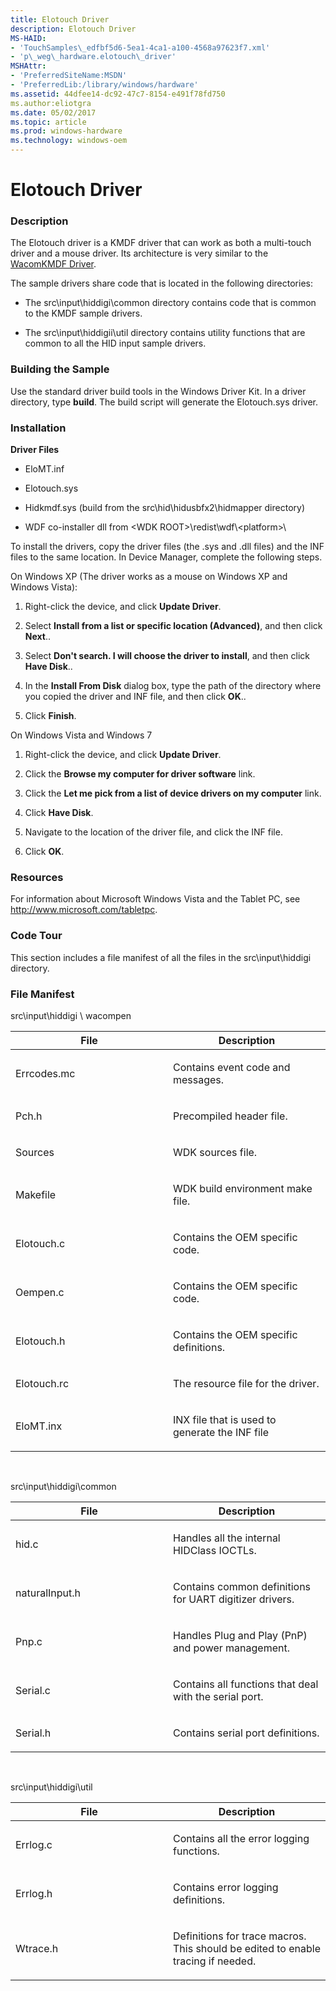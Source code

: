 ```yaml
---
title: Elotouch Driver
description: Elotouch Driver
MS-HAID:
- 'TouchSamples\_edfbf5d6-5ea1-4ca1-a100-4568a97623f7.xml'
- 'p\_weg\_hardware.elotouch\_driver'
MSHAttr:
- 'PreferredSiteName:MSDN'
- 'PreferredLib:/library/windows/hardware'
ms.assetid: 44dfee14-dc92-47c7-8154-e491f78fd750
ms.author:eliotgra
ms.date: 05/02/2017
ms.topic: article
ms.prod: windows-hardware
ms.technology: windows-oem
---
```


# Elotouch Driver


### Description

The Elotouch driver is a KMDF driver that can work as both a multi-touch driver and a mouse driver. Its architecture is very similar to the [WacomKMDF Driver](wacomkmdf-driver.md).

The sample drivers share code that is located in the following directories:

-   The src\\input\\hiddigi\\common directory contains code that is common to the KMDF sample drivers.

-   The src\\input\\hiddigii\\util directory contains utility functions that are common to all the HID input sample drivers.

### Building the Sample

Use the standard driver build tools in the Windows Driver Kit. In a driver directory, type **build**. The build script will generate the Elotouch.sys driver.

### Installation

**Driver Files**

-   EloMT.inf

-   Elotouch.sys

-   Hidkmdf.sys (build from the src\\hid\\hidusbfx2\\hidmapper directory)

-   WDF co-installer dll from &lt;WDK ROOT&gt;\\redist\\wdf\\&lt;platform&gt;\\

To install the drivers, copy the driver files (the .sys and .dll files) and the INF files to the same location. In Device Manager, complete the following steps.

On Windows XP (The driver works as a mouse on Windows XP and Windows Vista):

1.  Right-click the device, and click **Update Driver**.

2.  Select **Install from a list or specific location (Advanced)**, and then click **Next**..

3.  Select **Don't search. I will choose the driver to install**, and then click **Have Disk**..

4.  In the **Install From Disk** dialog box, type the path of the directory where you copied the driver and INF file, and then click **OK**..

5.  Click **Finish**.

On Windows Vista and Windows 7

1.  Right-click the device, and click **Update Driver**.

2.  Click the **Browse my computer for driver software** link.

3.  Click the **Let me pick from a list of device drivers on my computer** link.

4.  Click **Have Disk**.

5.  Navigate to the location of the driver file, and click the INF file.

6.  Click **OK**.

### Resources

For information about Microsoft Windows Vista and the Tablet PC, see http://www.microsoft.com/tabletpc.

### Code Tour

This section includes a file manifest of all the files in the src\\input\\hiddigi directory.

### File Manifest

src\\input\\hiddigi \\ wacompen

<table>
<colgroup>
<col width="50%" />
<col width="50%" />
</colgroup>
<thead>
<tr class="header">
<th>File</th>
<th>Description</th>
</tr>
</thead>
<tbody>
<tr class="odd">
<td><p>Errcodes.mc</p></td>
<td><p>Contains event code and messages.</p></td>
</tr>
<tr class="even">
<td><p>Pch.h</p></td>
<td><p>Precompiled header file.</p></td>
</tr>
<tr class="odd">
<td><p>Sources</p></td>
<td><p>WDK sources file.</p></td>
</tr>
<tr class="even">
<td><p>Makefile</p></td>
<td><p>WDK build environment make file.</p></td>
</tr>
<tr class="odd">
<td><p>Elotouch.c</p></td>
<td><p>Contains the OEM specific code.</p></td>
</tr>
<tr class="even">
<td><p>Oempen.c</p></td>
<td><p>Contains the OEM specific code.</p></td>
</tr>
<tr class="odd">
<td><p>Elotouch.h</p></td>
<td><p>Contains the OEM specific definitions.</p></td>
</tr>
<tr class="even">
<td><p>Elotouch.rc</p></td>
<td><p>The resource file for the driver.</p></td>
</tr>
<tr class="odd">
<td><p>EloMT.inx</p></td>
<td><p>INX file that is used to generate the INF file</p></td>
</tr>
</tbody>
</table>

 

src\\input\\hiddigi\\common

<table>
<colgroup>
<col width="50%" />
<col width="50%" />
</colgroup>
<thead>
<tr class="header">
<th>File</th>
<th>Description</th>
</tr>
</thead>
<tbody>
<tr class="odd">
<td><p>hid.c</p></td>
<td><p>Handles all the internal HIDClass IOCTLs.</p></td>
</tr>
<tr class="even">
<td><p>naturalInput.h</p></td>
<td><p>Contains common definitions for UART digitizer drivers.</p></td>
</tr>
<tr class="odd">
<td><p>Pnp.c</p></td>
<td><p>Handles Plug and Play (PnP) and power management.</p></td>
</tr>
<tr class="even">
<td><p>Serial.c</p></td>
<td><p>Contains all functions that deal with the serial port.</p></td>
</tr>
<tr class="odd">
<td><p>Serial.h</p></td>
<td><p>Contains serial port definitions.</p></td>
</tr>
</tbody>
</table>

 

src\\input\\hiddigi\\util

<table>
<colgroup>
<col width="50%" />
<col width="50%" />
</colgroup>
<thead>
<tr class="header">
<th>File</th>
<th>Description</th>
</tr>
</thead>
<tbody>
<tr class="odd">
<td><p>Errlog.c</p></td>
<td><p>Contains all the error logging functions.</p></td>
</tr>
<tr class="even">
<td><p>Errlog.h</p></td>
<td><p>Contains error logging definitions.</p></td>
</tr>
<tr class="odd">
<td><p>Wtrace.h</p></td>
<td><p>Definitions for trace macros. This should be edited to enable tracing if needed.</p></td>
</tr>
</tbody>
</table>

 

 

 






